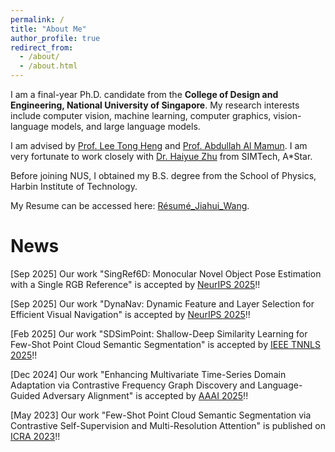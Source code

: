 ```yaml
---
permalink: /
title: "About Me"
author_profile: true
redirect_from: 
  - /about/
  - /about.html
---
```


I am a final-year Ph.D. candidate from the **College of Design and Engineering, National University of Singapore**. My research interests include computer vision, machine learning, computer graphics, vision-language models, and large language models.

I am advised by [Prof. Lee Tong Heng](https://cde.nus.edu.sg/ece/staff/lee-tong-heng/) and [Prof. Abdullah Al Mamun](https://cde.nus.edu.sg/ece/staff/abdullah-al-mamun/). I am very fortunate to work closely with [Dr. Haiyue Zhu](https://research.a-star.edu.sg/researcher/haiyue-zhu/) from SIMTech, A*Star.

Before joining NUS, I obtained my B.S. degree from the School of Physics, Harbin Institute of Technology.

My Resume can be accessed here: [Résumé_Jiahui_Wang](../files/Résumé_Jiahui_Wang.pdf).

News
======
[Sep 2025] Our work "SingRef6D: Monocular Novel Object Pose Estimation with a Single RGB Reference" is accepted by [NeurIPS 2025](https://neurips.cc/Conferences/2025)!!

[Sep 2025] Our work "DynaNav: Dynamic Feature and Layer Selection for Efficient Visual Navigation" is accepted by [NeurIPS 2025](https://neurips.cc/Conferences/2025)!!

[Feb 2025] Our work "SDSimPoint: Shallow-Deep Similarity Learning for Few-Shot Point Cloud Semantic Segmentation" is accepted by [IEEE TNNLS 2025](https://cis.ieee.org/publications/t-neural-networks-and-learning-systems)!!

[Dec 2024] Our work "Enhancing Multivariate Time-Series Domain Adaptation via Contrastive Frequency Graph Discovery and Language-Guided Adversary Alignment" is accepted by [AAAI 2025](https://aaai.org/conference/aaai/aaai-25/)!!

[May 2023] Our work "Few-Shot Point Cloud Semantic Segmentation via Contrastive Self-Supervision and Multi-Resolution Attention" is published on [ICRA 2023](https://www.ieee-ras.org/about-ras/ras-calendar/event/1706-icra-2023-international-conference-on-robotics-and-automation)!!

